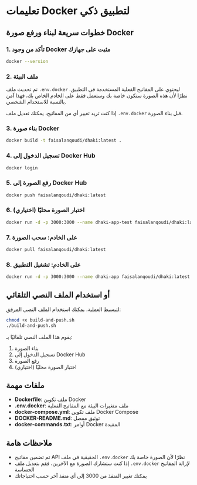 # تعليمات Docker لتطبيق ذكي

## خطوات سريعة لبناء ورفع صورة Docker

### 1. تأكد من وجود Docker مثبت على جهازك
```bash
docker --version
```

### 2. ملف البيئة
تم تحديث ملف `.env.docker` ليحتوي على المفاتيح الفعلية المستخدمة في التطبيق. نظرًا لأن هذه الصورة ستكون خاصة بك وستعمل فقط على الخادم الخاص بك، فهذا آمن بالنسبة للاستخدام الشخصي.

إذا كنت تريد تغيير أي من المفاتيح، يمكنك تعديل ملف `.env.docker` قبل بناء الصورة.

### 3. بناء صورة Docker
```bash
docker build -t faisalanqoudi/dhaki:latest .
```

### 4. تسجيل الدخول إلى Docker Hub
```bash
docker login
```

### 5. رفع الصورة إلى Docker Hub
```bash
docker push faisalanqoudi/dhaki:latest
```

### 6. اختبار الصورة محليًا (اختياري)
```bash
docker run -d -p 3000:3000 --name dhaki-app-test faisalanqoudi/dhaki:latest
```

### 7. على الخادم: سحب الصورة
```bash
docker pull faisalanqoudi/dhaki:latest
```

### 8. على الخادم: تشغيل التطبيق
```bash
docker run -d -p 3000:3000 --name dhaki-app faisalanqoudi/dhaki:latest
```

## أو استخدام الملف النصي التلقائي

لتبسيط العملية، يمكنك استخدام الملف النصي المرفق:
```bash
chmod +x build-and-push.sh
./build-and-push.sh
```

يقوم هذا الملف النصي تلقائيًا بـ:
1. بناء الصورة
2. تسجيل الدخول إلى Docker Hub
3. رفع الصورة
4. اختبار الصورة محليًا (اختياري)

## ملفات مهمة

- **Dockerfile**: ملف تكوين Docker
- **.env.docker**: ملف متغيرات البيئة مع المفاتيح الفعلية
- **docker-compose.yml**: ملف تكوين Docker Compose
- **DOCKER-README.md**: توثيق مفصل
- **docker-commands.txt**: أوامر Docker المفيدة

## ملاحظات هامة

- تم تضمين مفاتيح API الحقيقية في ملف `.env.docker` نظرًا لأن الصورة خاصة بك
- إذا كنت ستشارك الصورة مع الآخرين، فقم بتعديل ملف `.env.docker` لإزالة المفاتيح الحساسة
- يمكنك تغيير المنفذ من 3000 إلى أي منفذ آخر حسب احتياجاتك 
